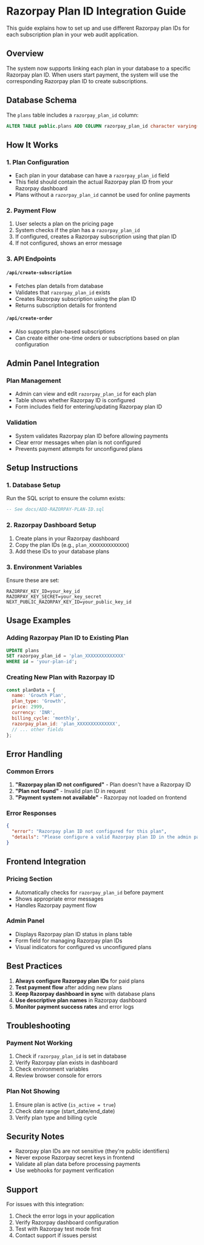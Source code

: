 # Razorpay Plan ID Integration Guide

This guide explains how to set up and use different Razorpay plan IDs for each subscription plan in your web audit application.

## Overview

The system now supports linking each plan in your database to a specific Razorpay plan ID. When users start payment, the system will use the corresponding Razorpay plan ID to create subscriptions.

## Database Schema

The `plans` table includes a `razorpay_plan_id` column:

```sql
ALTER TABLE public.plans ADD COLUMN razorpay_plan_id character varying(255) NULL;
```

## How It Works

### 1. Plan Configuration
- Each plan in your database can have a `razorpay_plan_id` field
- This field should contain the actual Razorpay plan ID from your Razorpay dashboard
- Plans without a `razorpay_plan_id` cannot be used for online payments

### 2. Payment Flow
1. User selects a plan on the pricing page
2. System checks if the plan has a `razorpay_plan_id`
3. If configured, creates a Razorpay subscription using that plan ID
4. If not configured, shows an error message

### 3. API Endpoints

#### `/api/create-subscription`
- Fetches plan details from database
- Validates that `razorpay_plan_id` exists
- Creates Razorpay subscription using the plan ID
- Returns subscription details for frontend

#### `/api/create-order`
- Also supports plan-based subscriptions
- Can create either one-time orders or subscriptions based on plan configuration

## Admin Panel Integration

### Plan Management
- Admin can view and edit `razorpay_plan_id` for each plan
- Table shows whether Razorpay ID is configured
- Form includes field for entering/updating Razorpay plan ID

### Validation
- System validates Razorpay plan ID before allowing payments
- Clear error messages when plan is not configured
- Prevents payment attempts for unconfigured plans

## Setup Instructions

### 1. Database Setup
Run the SQL script to ensure the column exists:
```sql
-- See docs/ADD-RAZORPAY-PLAN-ID.sql
```

### 2. Razorpay Dashboard Setup
1. Create plans in your Razorpay dashboard
2. Copy the plan IDs (e.g., `plan_XXXXXXXXXXXXXX`)
3. Add these IDs to your database plans

### 3. Environment Variables
Ensure these are set:
```env
RAZORPAY_KEY_ID=your_key_id
RAZORPAY_KEY_SECRET=your_key_secret
NEXT_PUBLIC_RAZORPAY_KEY_ID=your_public_key_id
```

## Usage Examples

### Adding Razorpay Plan ID to Existing Plan
```sql
UPDATE plans 
SET razorpay_plan_id = 'plan_XXXXXXXXXXXXXX' 
WHERE id = 'your-plan-id';
```

### Creating New Plan with Razorpay ID
```javascript
const planData = {
  name: 'Growth Plan',
  plan_type: 'Growth',
  price: 2999,
  currency: 'INR',
  billing_cycle: 'monthly',
  razorpay_plan_id: 'plan_XXXXXXXXXXXXXX',
  // ... other fields
};
```

## Error Handling

### Common Errors
1. **"Razorpay plan ID not configured"** - Plan doesn't have a Razorpay ID
2. **"Plan not found"** - Invalid plan ID in request
3. **"Payment system not available"** - Razorpay not loaded on frontend

### Error Responses
```json
{
  "error": "Razorpay plan ID not configured for this plan",
  "details": "Please configure a valid Razorpay plan ID in the admin panel before users can subscribe to this plan."
}
```

## Frontend Integration

### Pricing Section
- Automatically checks for `razorpay_plan_id` before payment
- Shows appropriate error messages
- Handles Razorpay payment flow

### Admin Panel
- Displays Razorpay plan ID status in plans table
- Form field for managing Razorpay plan IDs
- Visual indicators for configured vs unconfigured plans

## Best Practices

1. **Always configure Razorpay plan IDs** for paid plans
2. **Test payment flow** after adding new plans
3. **Keep Razorpay dashboard in sync** with database plans
4. **Use descriptive plan names** in Razorpay dashboard
5. **Monitor payment success rates** and error logs

## Troubleshooting

### Payment Not Working
1. Check if `razorpay_plan_id` is set in database
2. Verify Razorpay plan exists in dashboard
3. Check environment variables
4. Review browser console for errors

### Plan Not Showing
1. Ensure plan is active (`is_active = true`)
2. Check date range (start_date/end_date)
3. Verify plan type and billing cycle

## Security Notes

- Razorpay plan IDs are not sensitive (they're public identifiers)
- Never expose Razorpay secret keys in frontend
- Validate all plan data before processing payments
- Use webhooks for payment verification

## Support

For issues with this integration:
1. Check the error logs in your application
2. Verify Razorpay dashboard configuration
3. Test with Razorpay test mode first
4. Contact support if issues persist

